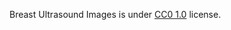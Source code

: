 Breast Ultrasound Images is under [CC0 1.0](https://creativecommons.org/publicdomain/zero/1.0/) license.
